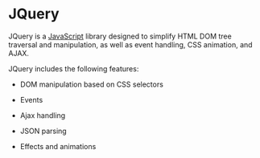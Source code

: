 # JQuery

JQuery is a [JavaScript](/wiki/Javascript) library designed to simplify HTML DOM tree traversal and manipulation, as well as event handling, CSS animation, and AJAX.

JQuery includes the following features:

* DOM manipulation based on CSS selectors

* Events

* Ajax handling

* JSON parsing

* Effects and animations

